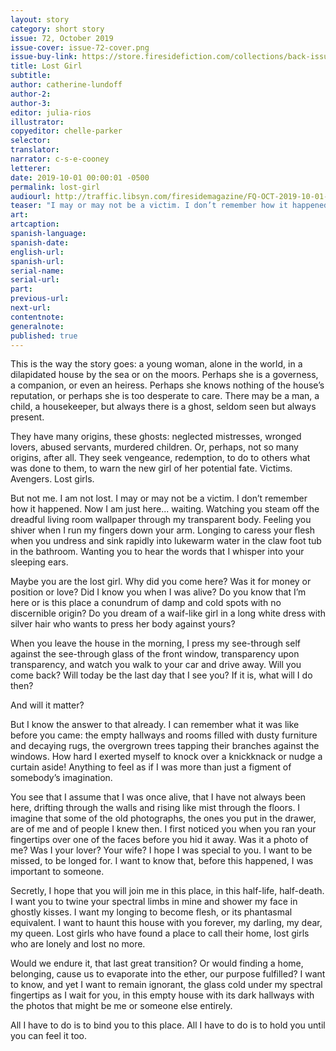 ```yaml
---
layout: story
category: short story
issue: 72, October 2019
issue-cover: issue-72-cover.png
issue-buy-link: https://store.firesidefiction.com/collections/back-issues/products/fireside-magazine-issue-72-october-2019
title: Lost Girl
subtitle:
author: catherine-lundoff
author-2:
author-3:
editor: julia-rios
illustrator:
copyeditor: chelle-parker
selector:
translator:
narrator: c-s-e-cooney
letterer:
date: 2019-10-01 00:00:01 -0500
permalink: lost-girl
audiourl: http://traffic.libsyn.com/firesidemagazine/FQ-OCT-2019-10-01-Lost_Girl.mp3
teaser: "I may or may not be a victim. I don’t remember how it happened."
art:
artcaption:
spanish-language:
spanish-date:
english-url:
spanish-url:
serial-name:
serial-url:
part:
previous-url:
next-url:
contentnote:
generalnote:
published: true
---
```


This is the way the story goes: a young woman, alone in the world, in a dilapidated house by the sea or on the moors. Perhaps she is a governess, a companion, or even an heiress. Perhaps she knows nothing of the house’s reputation, or perhaps she is too desperate to care. There may be a man, a child, a housekeeper, but always there is a ghost, seldom seen but always present.

They have many origins, these ghosts: neglected mistresses, wronged lovers, abused servants, murdered children. Or, perhaps, not so many origins, after all. They seek vengeance, redemption, to do to others what was done to them, to warn the new girl of her potential fate. Victims. Avengers. Lost girls.

But not me. I am not lost. I may or may not be a victim. I don’t remember how it happened. Now I am just here... waiting. Watching you steam off the dreadful living room wallpaper through my transparent body. Feeling you shiver when I run my fingers down your arm. Longing to caress your flesh when you undress and sink rapidly into lukewarm water in the claw foot tub in the bathroom. Wanting you to hear the words that I whisper into your sleeping ears.

Maybe you are the lost girl. Why did you come here? Was it for money or position or love? Did I know you when I was alive? Do you know that I’m here or is this place a conundrum of damp and cold spots with no discernible origin? Do you dream of a waif-like girl in a long white dress with silver hair who wants to press her body against yours?

When you leave the house in the morning, I press my see-through self against the see-through glass of the front window, transparency upon transparency, and watch you walk to your car and drive away. Will you come back? Will today be the last day that I see you? If it is, what will I do then?

And will it matter?

But I know the answer to that already. I can remember what it was like before you came: the empty hallways and rooms filled with dusty furniture and decaying rugs, the overgrown trees tapping their branches against the windows. How hard I exerted myself to knock over a knickknack or nudge a curtain aside! Anything to feel as if I was more than just a figment of somebody’s imagination.

You see that I assume that I was once alive, that I have not always been here, drifting through the walls and rising like mist through the floors. I imagine that some of the old photographs, the ones you put in the drawer, are of me and of people I knew then. I first noticed you when you ran your fingertips over one of the faces before you hid it away.
Was it a photo of me? Was I your lover? Your wife? I hope I was special to you. I want to be missed, to be longed for. I want to know that, before this happened, I was important to someone.

Secretly, I hope that you will join me in this place, in this half-life, half-death. I want you to twine your spectral limbs in mine and shower my face in ghostly kisses. I want my longing to become flesh, or its phantasmal equivalent. I want to haunt this house with you forever, my darling, my dear, my queen. Lost girls who have found a place to call their home, lost girls who are lonely and lost no more.

Would we endure it, that last great transition? Or would finding a home, belonging, cause us to evaporate into the ether, our purpose fulfilled?  I want to know, and yet I want to remain ignorant, the glass cold under my spectral fingertips as I wait for you, in this empty house with its dark hallways with the photos that might be me or someone else entirely.

All I have to do is to bind you to this place.  All I have to do is to hold you until you can feel it too.
